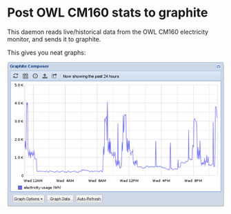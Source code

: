 # Post OWL CM160 stats to graphite

This daemon reads live/historical data from the OWL CM160 electricity monitor,
and sends it to graphite.

This gives you neat graphs:

![Screenshot of electricity usage graph in graphite](https://raw.githubusercontent.com/diocles/cm160-graphite/master/screenshot.png)
